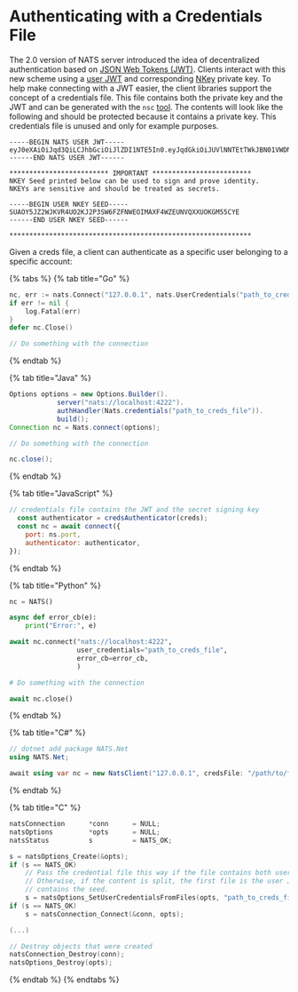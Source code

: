 # Authenticating with a Credentials File

The 2.0 version of NATS server introduced the idea of decentralized authentication based on [JSON Web Tokens \(JWT\)](https://jwt.io/). Clients interact with this new scheme using a [user JWT](/running-a-nats-service/nats_admin/security.md) and corresponding [NKey](/running-a-nats-service/configuration/securing_nats/auth_intro/nkey_auth.md) private key. To help make connecting with a JWT easier, the client libraries support the concept of a credentials file. This file contains both the private key and the JWT and can be generated with the `nsc` [tool](../../../nats-tools/nsc/). The contents will look like the following and should be protected because it contains a private key. This credentials file is unused and only for example purposes.

```text
-----BEGIN NATS USER JWT-----
eyJ0eXAiOiJqd3QiLCJhbGciOiJlZDI1NTE5In0.eyJqdGkiOiJUVlNNTEtTWkJBN01VWDNYQUxNUVQzTjRISUw1UkZGQU9YNUtaUFhEU0oyWlAzNkVMNVJBIiwiaWF0IjoxNTU4MDQ1NTYyLCJpc3MiOiJBQlZTQk0zVTQ1REdZRVVFQ0tYUVM3QkVOSFdHN0tGUVVEUlRFSEFKQVNPUlBWV0JaNEhPSUtDSCIsIm5hbWUiOiJvbWVnYSIsInN1YiI6IlVEWEIyVk1MWFBBU0FKN1pEVEtZTlE3UU9DRldTR0I0Rk9NWVFRMjVIUVdTQUY3WlFKRUJTUVNXIiwidHlwZSI6InVzZXIiLCJuYXRzIjp7InB1YiI6e30sInN1YiI6e319fQ.6TQ2ilCDb6m2ZDiJuj_D_OePGXFyN3Ap2DEm3ipcU5AhrWrNvneJryWrpgi_yuVWKo1UoD5s8bxlmwypWVGFAA
------END NATS USER JWT------

************************* IMPORTANT *************************
NKEY Seed printed below can be used to sign and prove identity.
NKEYs are sensitive and should be treated as secrets.

-----BEGIN USER NKEY SEED-----
SUAOY5JZ2WJKVR4UO2KJ2P3SW6FZFNWEOIMAXF4WZEUNVQXXUOKGM55CYE
------END USER NKEY SEED------

*************************************************************
```

Given a creds file, a client can authenticate as a specific user belonging to a specific account:

{% tabs %}
{% tab title="Go" %}
```go
nc, err := nats.Connect("127.0.0.1", nats.UserCredentials("path_to_creds_file"))
if err != nil {
    log.Fatal(err)
}
defer nc.Close()

// Do something with the connection
```
{% endtab %}

{% tab title="Java" %}
```java
Options options = new Options.Builder().
            server("nats://localhost:4222").
            authHandler(Nats.credentials("path_to_creds_file")).
            build();
Connection nc = Nats.connect(options);

// Do something with the connection

nc.close();
```
{% endtab %}

{% tab title="JavaScript" %}
```javascript
// credentials file contains the JWT and the secret signing key
  const authenticator = credsAuthenticator(creds);
  const nc = await connect({
    port: ns.port,
    authenticator: authenticator,
});
```
{% endtab %}

{% tab title="Python" %}
```python
nc = NATS()

async def error_cb(e):
    print("Error:", e)

await nc.connect("nats://localhost:4222",
                 user_credentials="path_to_creds_file",
                 error_cb=error_cb,
                 )

# Do something with the connection

await nc.close()
```
{% endtab %}

{% tab title="C#" %}
```csharp
// dotnet add package NATS.Net
using NATS.Net;

await using var nc = new NatsClient("127.0.0.1", credsFile: "/path/to/file.creds");
```
{% endtab %}

{% tab title="C" %}
```c
natsConnection      *conn      = NULL;
natsOptions         *opts      = NULL;
natsStatus          s          = NATS_OK;

s = natsOptions_Create(&opts);
if (s == NATS_OK)
    // Pass the credential file this way if the file contains both user JWT and seed.
    // Otherwise, if the content is split, the first file is the user JWT, the second
    // contains the seed.
    s = natsOptions_SetUserCredentialsFromFiles(opts, "path_to_creds_file", NULL);
if (s == NATS_OK)
    s = natsConnection_Connect(&conn, opts);

(...)

// Destroy objects that were created
natsConnection_Destroy(conn);
natsOptions_Destroy(opts);
```
{% endtab %}
{% endtabs %}

